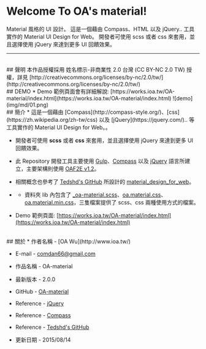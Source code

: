 # Welcome To OA's material!
Material 風格的 UI 設計。 這是一個藉由 Compass、HTML 以及 jQuery.. 工具實作的 Material UI Design for Web。 開發者可使用 scss 或者 css 來套用，並且選擇使用 jQuery 來達到更多 UI 回饋效果。

---

<br/>
## 聲明
本作品授權採用 姓名標示-非商業性 2.0 台灣 (CC BY-NC 2.0 TW) 授權，詳見 [http://creativecommons.org/licenses/by-nc/2.0/tw/](http://creativecommons.org/licenses/by-nc/2.0/tw/)


<br/>
## DEMO
* Demo 範例頁面會有詳細解說: [https://works.ioa.tw/OA-material/index.html](https://works.ioa.tw/OA-material/index.html)
![demo](img/md/01.png)


<br/>
## 簡介
* 這是一個藉由 [Compass](http://compass-style.org/)、[css](https://zh.wikipedia.org/zh-tw/css) 以及 [jQuery](https://jquery.com/).. 等工具實作的 Material UI Design for Web。。  

* 開發者可使用 **scss** 或者 **css** 來套用，並且選擇使用 jQuery 來達到更多 UI 回饋效果。

* 此 Repository 開發工具主要使用 [Gulp](http://gulpjs.com/)、[Compass](http://compass-style.org/) 以及 [jQuery](https://jquery.com/) 語言所建立，主要架構則使用 [OAF2E v1.2](https://github.com/comdan66/oaf2e/)。

* 相關概念也參考了 [Tedshd's GitHub](https://github.com/tedshd/) 所設計的 [material_design_for_web](https://github.com/tedshd/material_design_for_web)。

* * 資料夾 lib 內包含了 [_oa-material.scss](https://github.com/comdan66/OA-material/blob/master/lib/_oa-material.scss)、[oa.material.css](https://github.com/comdan66/OA-material/blob/master/lib/oa.material.css)、[oa.material.min.css](https://github.com/comdan66/OA-material/blob/master/lib/oa.material.min.css)，三隻檔案提供了 scss、css 兩種使用方式的檔案。

* Demo 範例頁面: [https://works.ioa.tw/OA-material/index.html](https://works.ioa.tw/OA-material/index.html)


<br/>
## 關於
* 作者名稱 - [OA Wu](http://www.ioa.tw/)

* E-mail - <comdan66@gmail.com>

* 作品名稱 - OA-material

* 最新版本 - 2.0.0

* GitHub - [OA-material](https://github.com/comdan66/OA-material)

* Reference - [jQuery](https://jquery.com/)

* Reference - [Compass](http://compass-style.org/)

* Reference - [Tedshd's GitHub](https://github.com/tedshd/material_design_for_web)

* 更新日期 - 2015/08/14